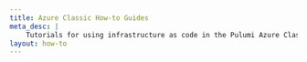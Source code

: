 ```yaml
---
title: Azure Classic How-to Guides
meta_desc: |
    Tutorials for using infrastructure as code in the Pulumi Azure Classic package
layout: how-to
---
```

